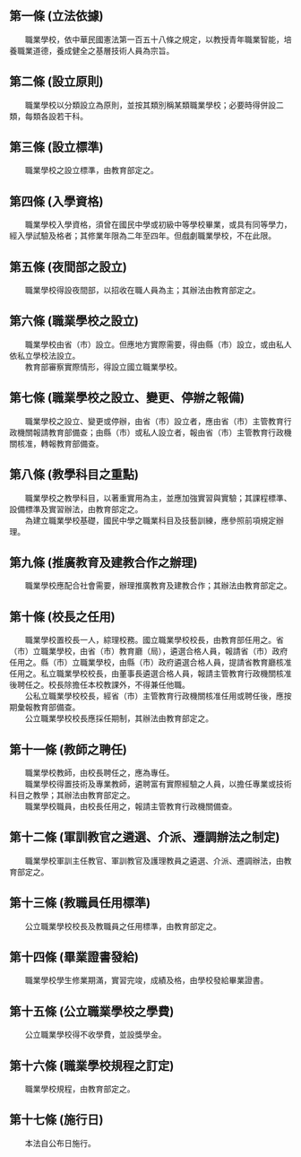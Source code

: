 第一條 (立法依據)
-----------------
　　職業學校，依中華民國憲法第一百五十八條之規定，以教授青年職業智能，培養職業道德，養成健全之基層技術人員為宗旨。  


第二條 (設立原則)
-----------------
　　職業學校以分類設立為原則，並按其類別稱某類職業學校；必要時得併設二類，每類各設若干科。  


第三條 (設立標準)
-----------------
　　職業學校之設立標準，由教育部定之。  


第四條 (入學資格)
-----------------
　　職業學校入學資格，須曾在國民中學或初級中等學校畢業，或具有同等學力，經入學試驗及格者；其修業年限為二年至四年。但戲劇職業學校，不在此限。  


第五條 (夜間部之設立)
---------------------
　　職業學校得設夜間部，以招收在職人員為主；其辦法由教育部定之。  


第六條 (職業學校之設立)
-----------------------
　　職業學校由省（市）設立。但應地方實際需要，得由縣（市）設立，或由私人依私立學校法設立。  
　　教育部審察實際情形，得設立國立職業學校。  


第七條 (職業學校之設立、變更、停辦之報備)
-----------------------------------------
　　職業學校之設立、變更或停辦，由省（市）設立者，應由省（市）主管教育行政機關報請教育部備查；由縣（市）或私人設立者，報由省（市）主管教育行政機關核准，轉報教育部備查。  


第八條 (教學科目之重點)
-----------------------
　　職業學校之教學科目，以著重實用為主，並應加強實習與實驗；其課程標準、設備標準及實習辦法，由教育部定之。  
　　為建立職業學校基礎，國民中學之職業科目及技藝訓練，應參照前項規定辦理。  


第九條 (推廣教育及建教合作之辦理)
---------------------------------
　　職業學校應配合社會需要，辦理推廣教育及建教合作；其辦法由教育部定之。  


第十條 (校長之任用)
-------------------
　　職業學校置校長一人，綜理校務。國立職業學校校長，由教育部任用之。省（市）立職業學校，由省（市）教育廳（局），遴選合格人員，報請省（市）政府任用之。縣（市）立職業學校，由縣（市）政府遴選合格人員，提請省教育廳核准任用之。私立職業學校校長，由董事長遴選合格人員，報請主管教育行政機關核准後聘任之。校長除擔任本校教課外，不得兼任他職。  
　　公私立職業學校校長，經省（市）主管教育行政機關核准任用或聘任後，應按期彙報教育部備查。  
　　公立職業學校校長應採任期制，其辦法由教育部定之。  


第十一條 (教師之聘任)
---------------------
　　職業學校教師，由校長聘任之，應為專任。  
　　職業學校得置技術及專業教師，遴聘富有實際經驗之人員，以擔任專業或技術科目之教學；其辦法由教育部定之。  
　　職業學校職員，由校長任用之，報請主管教育行政機關備查。  


第十二條 (軍訓教官之遴選、介派、遷調辦法之制定)
-----------------------------------------------
　　職業學校軍訓主任教官、軍訓教官及護理教員之遴選、介派、遷調辦法，由教育部定之。  


第十三條 (教職員任用標準)
-------------------------
　　公立職業學校校長及教職員之任用標準，由教育部定之。  


第十四條 (畢業證書發給)
-----------------------
　　職業學校學生修業期滿，實習完竣，成績及格，由學校發給畢業證書。  


第十五條 (公立職業學校之學費)
-----------------------------
　　公立職業學校得不收學費，並設獎學金。  


第十六條 (職業學校規程之訂定)
-----------------------------
　　職業學校規程，由教育部定之。  


第十七條 (施行日)
-----------------
　　本法自公布日施行。